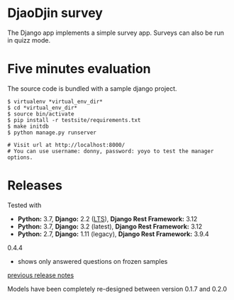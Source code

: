 DjaoDjin survey
================

The Django app implements a simple survey app. Surveys can also be run
in quizz mode.


Five minutes evaluation
=======================

The source code is bundled with a sample django project.

    $ virtualenv *virtual_env_dir*
    $ cd *virtual_env_dir*
    $ source bin/activate
    $ pip install -r testsite/requirements.txt
    $ make initdb
    $ python manage.py runserver

    # Visit url at http://localhost:8000/
    # You can use username: donny, password: yoyo to test the manager options.

Releases
========

Tested with

- **Python:** 3.7, **Django:** 2.2 ([LTS](https://www.djangoproject.com/download/)), **Django Rest Framework:** 3.12
- **Python:** 3.7, **Django:** 3.2 (latest), **Django Rest Framework:** 3.12
- **Python:** 2.7, **Django:** 1.11 (legacy), **Django Rest Framework:** 3.9.4


0.4.4

  * shows only answered questions on frozen samples

[previous release notes](changelog)


Models have been completely re-designed between version 0.1.7 and 0.2.0

